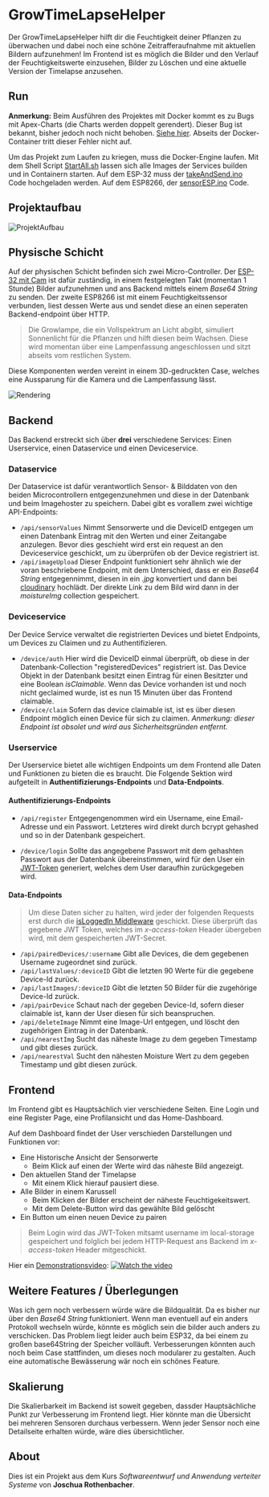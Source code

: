 # GrowTimeLapseHelper

Der GrowTimeLapseHelper hilft dir die Feuchtigkeit deiner Pflanzen zu überwachen und dabei noch eine schöne Zeitrafferaufnahme mit aktuellen Bildern aufzunehmen! Im Frontend ist es möglich die Bilder und den Verlauf der Feuchtigkeitswerte einzusehen, Bilder zu Löschen und eine aktuelle Version der Timelapse anzusehen.

## Run
**Anmerkung:** Beim Ausführen des Projektes mit Docker kommt es zu Bugs mit Apex-Charts (die Charts werden doppelt gerendert). Dieser Bug ist bekannt, bisher jedoch noch nicht behoben. [Siehe hier](https://github.com/apexcharts/vue3-apexcharts/issues/3). Abseits der Docker-Container tritt dieser Fehler nicht auf.

Um das Projekt zum Laufen zu kriegen, muss die Docker-Engine laufen. Mit dem Shell Script  [StartAll.sh](https://github.com/hfg-joschua-r/ws3-softwareentwurf/blob/main/GTLH/startAll.sh) lassen sich alle Images der Services builden und in Containern starten. Auf dem ESP-32 muss der [takeAndSend.ino](https://github.com/hfg-joschua-r/ws3-softwareentwurf/blob/main/GTLH/ArduinoCode/takeAndSendImg/takeAndSendImg.ino) Code hochgeladen werden. Auf dem ESP8266, der [sensorESP.ino](https://github.com/hfg-joschua-r/ws3-softwareentwurf/blob/main/GTLH/ArduinoCode/sensorESP/sensorESP.ino) Code.


## Projektaufbau

![ProjektAufbau](https://i.ibb.co/XJQrR9k/Technischer-Aufbau2.png)

## Physische Schicht

Auf der physischen Schicht befinden sich zwei Micro-Controller. Der [ESP-32 mit Cam](https://www.amazon.de/RETTI-Esp32-Cam-Bluetooth-Entwicklungs-UnterstüTzung-schwarz/dp/B08MZV1TT9/ref=sr_1_5?__mk_de_DE=ÅMÅŽÕÑ&crid=7IWAZHF91X5J&keywords=esp32-cam&qid=1643972715&s=ce-de&sprefix=esp32-cam%2Celectronics%2C65&sr=1-5) ist dafür zuständig, in einem festgelegten Takt (momentan 1 Stunde) Bilder aufzunehmen und ans Backend mittels einem *Base64 String* zu senden. Der zweite ESP8266 ist mit einem Feuchtigkeitssensor verbunden, liest dessen Werte aus und sendet diese an einen seperaten Backend-endpoint über HTTP. 

>Die Growlampe, die ein Vollspektrum an Licht abgibt, simuliert Sonnenlicht für die Pflanzen und hilft diesen beim Wachsen. Diese wird momentan über eine Lampenfassung angeschlossen und sitzt abseits vom restlichen System. 

Diese Komponenten werden vereint in einem 3D-gedruckten Case, welches eine Aussparung für die Kamera und die Lampenfassung lässt.

![Rendering](https://i.ibb.co/wrMfqSr/rendering.gif)

## Backend

Das Backend erstreckt sich über **drei** verschiedene Services: Einen Userservice, einen Dataservice und einen Deviceservice.

### Dataservice
Der Dataservice ist dafür verantwortlich Sensor- & Bilddaten von den beiden Microcontrollern entgegenzunehmen und diese in der Datenbank und beim Imagehoster zu speichern. Dabei gibt es vorallem zwei wichtige API-Endpoints: 
* `/api/sensorValues`
Nimmt Sensorwerte und die DeviceID entgegen um einen Datenbank Eintrag mit den Werten und einer Zeitangabe anzulegen. Bevor dies geschieht wird erst ein request an den Deviceservice geschickt, um zu überprüfen ob der Device registriert ist.
* `/api/imageUpload` 
Dieser Endpoint funktioniert sehr ähnlich wie der voran beschriebene Endpoint, mit dem Unterschied, dass er ein *Base64 String* entgegennimmt, diesen in ein *.jpg* konvertiert und dann bei [cloudinary](https://cloudinary.com/?utm_source=google&utm_medium=cpc&utm_campaign=Rbrand&utm_content=486819957357&utm_term=cloudinary&gclid=Cj0KCQiAuvOPBhDXARIsAKzLQ8G_LkepyspAf-NGcWVZpzcBGeWgN8I07c5ntNgZjVjeocdLNP25oiAaAnUKEALw_wcB) hochlädt. Der direkte Link zu dem Bild wird dann in der *moistureImg* collection gespeichert.

### Deviceservice 

Der Device Service verwaltet die registrierten Devices und bietet Endpoints, um Devices zu Claimen und zu Authentifizieren.

* `/device/auth`
Hier wird die DeviceID einmal überprüft, ob diese in der Datenbank-Collection "registeredDevices" registriert ist. Das Device Objekt in der Datenbank besitzt einen Eintrag für einen Besitzter und eine Boolean *isClaimable*. Wenn das Device vorhanden ist und noch nicht geclaimed wurde, ist es nun 15 Minuten über das Frontend claimable.
* `/device/claim` 
Sofern das device claimable ist, ist es über diesen Endpoint möglich einen Device für sich zu claimen. *Anmerkung: dieser Endpoint ist obsolet und wird aus Sicherheitsgründen entfernt.*

### Userservice

Der Userservice bietet alle wichtigen Endpoints um dem Frontend alle Daten und Funktionen zu bieten die es braucht. Die Folgende Sektion wird aufgeteilt in **Authentifizierungs-Endpoints** und **Data-Endpoints**.

#### Authentifizierungs-Endpoints

* `/api/register`
Entgegengenommen wird ein Username, eine Email-Adresse und ein Passwort. Letzteres wird direkt durch bcrypt gehashed und so in der Datenbank gespeichert.

* `/device/login`
Sollte das angegebene Passwort mit dem gehashten Passwort aus der Datenbank übereinstimmen, wird für den User ein [JWT-Token](https://github.com/hfg-joschua-r/ws3-softwareentwurf/blob/f0d5cd906e58f546cc307f84c7eef37449e7f703/GTLH/userservice/routes/routes.js#L49) generiert, welches dem User daraufhin zurückgegeben wird. 

#### Data-Endpoints

>Um diese Daten sicher zu halten, wird jeder der folgenden Requests erst durch die [isLoggedIn Middleware](https://github.com/hfg-joschua-r/ws3-softwareentwurf/blob/main/GTLH/userservice/middleware/users.js) geschickt. Diese überprüft das gegebene JWT Token, welches im *x-access-token* Header übergeben wird, mit dem gespeicherten JWT-Secret. 

* `/api/pairedDevices/:username`
Gibt alle Devices, die dem gegebenen Username zugeordnet sind zurück.
* `/api/lastValues/:deviceID`
Gibt die letzten 90 Werte für die gegebene Device-Id zurück.
* `/api/lastImages/:deviceID`
Gibt die letzten 50 Bilder für die zugehörige Device-Id zurück.
* `/api/pairDevice`
Schaut nach der gegeben Device-Id, sofern dieser claimable ist, kann der User diesen für sich beanspruchen. 
* `/api/deleteImage`
Nimmt eine Image-Url entgegen, und löscht den zugehörigen Eintrag in der Datenbank.
* `/api/nearestImg`
Sucht das näheste Image zu dem gegeben Timestamp und gibt dieses zurück.
* `/api/nearestVal`
Sucht den nähesten Moisture Wert zu dem gegeben Timestamp und gibt diesen zurück.

## Frontend

Im Frontend gibt es Hauptsächlich vier verschiedene Seiten. Eine Login und eine Register Page, eine Profilansicht und das Home-Dashboard.

Auf dem Dashboard findet der User verschieden Darstellungen und Funktionen vor: 
* Eine Historische Ansicht der Sensorwerte
    * Beim Klick auf einen der Werte wird das näheste Bild angezeigt.
* Den aktuellen Stand der Timelapse
    * Mit einem Klick hierauf pausiert diese.
* Alle Bilder in einem Karussell
    * Beim Klicken der Bilder erscheint der näheste Feuchtigekeitswert.
    * Mit dem Delete-Button wird das gewählte Bild gelöscht
* Ein Button um einen neuen Device zu pairen 

> Beim Login wird das JWT-Token mitsamt username im local-storage gespeichert und folglich bei jedem HTTP-Request ans Backend im *x-access-token* Header mitgeschickt.

Hier ein [Demonstrationsvideo](https://www.youtube.com/watch?v=Sy01cNKw7Yw): 
[![Watch the video](https://img.youtube.com/vi/Sy01cNKw7Yw/default.jpg)](https://www.youtube.com/watch?v=Sy01cNKw7Yw)
## Weitere Features / Überlegungen

Was ich gern noch verbessern würde wäre die Bildqualität. Da es bisher nur über den *Base64 String* funktioniert. Wenn man eventuell auf ein anders Protokoll wechseln würde, könnte es möglich sein die bilder auch anders zu verschicken. Das Problem liegt leider auch beim ESP32, da bei einem zu großen base64String der Speicher volläuft. 
Verbesserungen könnten auch noch beim Case stattfinden, um dieses noch modularer zu gestalten. 
Auch eine automatische Bewässerung wär noch ein schönes Feature.

## Skalierung

Die Skalierbarkeit im Backend ist soweit gegeben, dassder Hauptsächliche Punkt zur Verbesserung im Frontend liegt. Hier könnte man die Übersicht bei mehreren Sensoren durchaus verbessern. Wenn jeder Sensor noch eine Detailseite erhalten würde, wäre dies übersichtlicher.

## About 
Dies ist ein Projekt aus dem Kurs *Softwareentwurf und Anwendung verteiter Systeme* von **Joschua Rothenbacher**.
